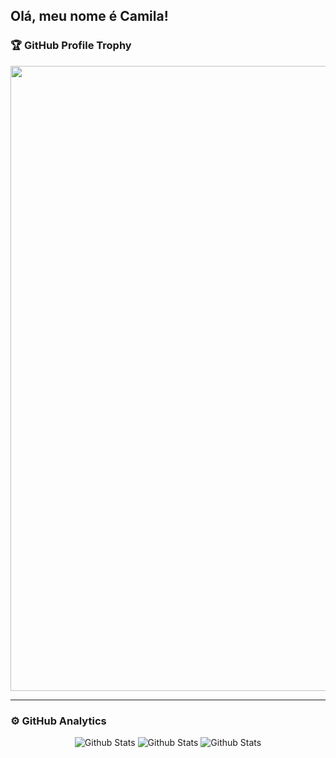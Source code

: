 ## Olá, meu nome é Camila!

### 🏆 GitHub Profile Trophy

<div align="center">
  <a
    href="https://github.com/ryo-ma/github-profile-trophy"
    title="repositório de troféus"
  >
    <img
      width="1000"
      src="https://github-profile-trophy.vercel.app/?username=TeixeiraCamila&column=8&theme=onedark&no-frame=true&no-bg=true"
    />

  </a>
</div>

---
### ⚙️ GitHub Analytics
<div align="center">

<img
    src="https://github-readme-stats.vercel.app/api?username=TeixeiraCamila&theme=onedark&hide_border=false&include_all_commits=true"
    alt="Github Stats"
  />
<img
    src="https://github-readme-stats.vercel.app/api/top-langs/?username=TeixeiraCamila&theme=onedark&hide_border=false&include_all_commits=true&count_private=true&layout=compact"
    alt="Github Stats"
  />
<img
    src="https://github-readme-streak-stats.herokuapp.com/?user=TeixeiraCamila&theme=onedark&hide_border=false"
    alt="Github Stats"
  />

  </div>
